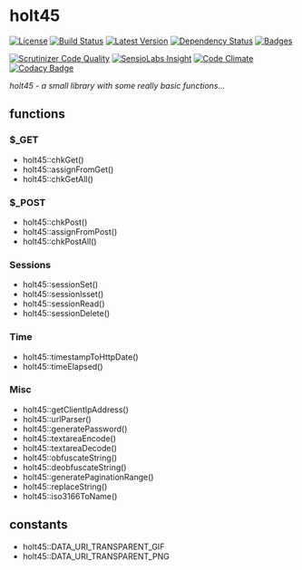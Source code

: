 # holt45

[![License](https://poser.pugx.org/w3l/holt45/license)](https://packagist.org/packages/w3l/holt45)
[![Build Status](https://img.shields.io/travis/w3l/holt45.svg)](https://travis-ci.org/w3l/holt45)
[![Latest Version](https://img.shields.io/packagist/v/w3l/holt45.svg)](https://packagist.org/packages/w3l/holt45)
[![Dependency Status](https://img.shields.io/versioneye/d/w3l/holt45.svg)](https://www.versioneye.com/user/projects/569e23172025a6002e00014e)
[![Badges](https://img.shields.io/badge/badges-shields.io-ff69b4.svg)](http://shields.io/)

[![Scrutinizer Code Quality](https://img.shields.io/scrutinizer/g/w3l/holt45.svg)](https://scrutinizer-ci.com/g/w3l/holt45/?branch=master)
[![SensioLabs Insight](https://img.shields.io/sensiolabs/i/43b42ce6-800c-42c8-8562-06ed841d8272.svg?label=SensioLabs)](https://insight.sensiolabs.com/projects/43b42ce6-800c-42c8-8562-06ed841d8272)
[![Code Climate](https://img.shields.io/codeclimate/github/w3l/holt45.svg)](https://codeclimate.com/github/w3l/holt45)
[![Codacy Badge](https://img.shields.io/codacy/a3955affc5dc4e57b48ae2a6a8eb5b2f.svg?label=codacy)](https://www.codacy.com/app/support_7/holt45)



*holt45 - a small library with some really basic functions...*

## functions
### $_GET
* holt45::chkGet()
* holt45::assignFromGet()
* holt45::chkGetAll()

### $_POST
* holt45::chkPost()
* holt45::assignFromPost()
* holt45::chkPostAll()

### Sessions
* holt45::sessionSet()
* holt45::sessionIsset()
* holt45::sessionRead()
* holt45::sessionDelete()

### Time
* holt45::timestampToHttpDate()
* holt45::timeElapsed()

### Misc
* holt45::getClientIpAddress()
* holt45::urlParser()
* holt45::generatePassword()
* holt45::textareaEncode()
* holt45::textareaDecode()
* holt45::obfuscateString()
* holt45::deobfuscateString()
* holt45::generatePaginationRange()
* holt45::replaceString()
* holt45::iso3166ToName()

## constants
* holt45::DATA_URI_TRANSPARENT_GIF
* holt45::DATA_URI_TRANSPARENT_PNG
